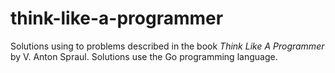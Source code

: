 # think-like-a-programmer
Solutions using to problems described in the book *Think Like A Programmer* by V. Anton Spraul. Solutions use the Go programming language.
